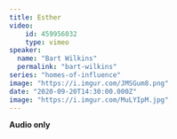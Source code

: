 ```yaml
---
title: Esther
video:
    id: 459956032
    type: vimeo
speaker:
  name: "Bart Wilkins"
  permalink: "bart-wilkins"
series: "homes-of-influence"
image: "https://i.imgur.com/JMSGum8.png"
date: "2020-09-20T14:30:00.000Z"
image: "https://i.imgur.com/MuLYIpM.jpg"
---
```


**Audio only**
